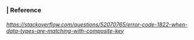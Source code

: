 ### | Reference

###### https://stackoverflow.com/questions/52070765/error-code-1822-when-data-types-are-matching-with-composite-key